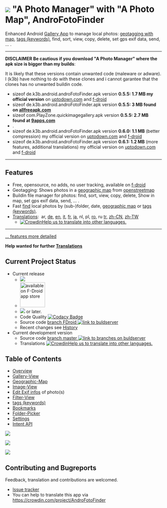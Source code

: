 # ![](https://raw.githubusercontent.com/k3b/APhotoManager/master/app/src/main/res/drawable-hdpi/foto_gallery.png) "A Photo Manager" with "A Photo Map", AndroFotoFinder

Enhanced Android [Gallery App](https://github.com/k3b/APhotoManager/wiki/Gallery-View) to manage local photos: [geotagging with map](https://github.com/k3b/APhotoManager/wiki/geographic-map), [tags (keywords)](https://github.com/k3b/APhotoManager/wiki/Tags),
find, sort, view, copy, delete, set gps exif data, send, ... .

---

**DISCLAIMER Be cautious if you download "A Photo Manager" where the apk size is bigger than my builds**:

It is likely that these versions contain unwanted code (maleware or adware).
I (k3b) have nothing to do with these clones and i cannot garantee that the clones has no unwanted buildin code.

* sizeof de.k3b.android.androFotoFinder.apk version **0.5.5: 1.7 MB my official version** on [uptodown.com](http://a-photo-manager.en.uptodown.com/android) and [f-droid](https://f-droid.org/wiki/page/de.k3b.android.androFotoFinder)
* sizeof de.k3b.android.androFotoFinder.apk version **0.5.5: 3 MB found on [allfreeapk.com](https://m.allfreeapk.com/a-photo-manager,12132282/)**
* sizeof com.PlayZone.quickimagegallery.apk version **0.5.5: 2.7 MB found at [9apps.com](9apps.com/android-apps/Photo-Manager/)**
* .
* sizeof de.k3b.android.androFotoFinder.apk version **0.6.0: 1.1 MB** (better compression)  my official version on [uptodown.com](http://a-photo-manager.en.uptodown.com/android) and [f-droid](https://f-droid.org/wiki/page/de.k3b.android.androFotoFinder)
* sizeof de.k3b.android.androFotoFinder.apk version **0.6.1: 1.2 MB** (more features, additional translations)  my official version on [uptodown.com](http://a-photo-manager.en.uptodown.com/android) and [f-droid](https://f-droid.org/wiki/page/de.k3b.android.androFotoFinder)

---

## Features

* Free, opensource, no adds, no user tracking, available on [f-droid](https://f-droid.org/)
* Geotagging: Shows photos in a [geographic map](https://github.com/k3b/APhotoManager/wiki/geographic-map) from [openstreetmap](http://www.openstreetmap.org)
* Buildin file manager for photos: find, sort, view, copy, delete, Show in map, set gps exif data, send, ... .
* Fast [find](https://github.com/k3b/APhotoManager/wiki/Filter-View) local photos by (sub-)folder, date, [geographic map](https://github.com/k3b/APhotoManager/wiki/geographic-map) or [tags (keywords)](https://github.com/k3b/APhotoManager/wiki/Tags).
* [Translations](https://crowdin.com/project/AndroFotoFinder): &nbsp;ar,&nbsp;<a href="https://github.com/k3b/APhotoManager/wiki/de-home">de</a>,&nbsp;<a href="https://github.com/k3b/APhotoManager/wiki/home"   >en</a>,&nbsp;<a href="https://github.com/k3b/APhotoManager/wiki/it-home">it</a>,&nbsp;<a href="https://github.com/k3b/APhotoManager/wiki/fr-home">fr</a>,&nbsp;<a href="https://github.com/k3b/APhotoManager/wiki/ja-home">ja</a>,&nbsp;nl,&nbsp;pl,&nbsp;<a href="https://github.com/k3b/APhotoManager/wiki/ro-home">ro</a>,&nbsp;ru&nbsp;<a href="https://github.com/k3b/APhotoManager/wiki/tr-home">tr</a>,&nbsp;<a href="https://github.com/k3b/APhotoManager/wiki/zh-CN-home">zh-CN</a>,&nbsp;<a href="https://github.com/k3b/APhotoManager/wiki/zh-TW-home">zh-TW</a>
	* [![Crowdin](https://d322cqt584bo4o.cloudfront.net/androFotoFinder/localized.svg)](https://crowdin.com/project/androFotoFinder)<a href="https://github.com/k3b/APhotoManager/issues/21">Help us to translate into other languages.</a>
	
---

[... features more detailed](https://github.com/k3b/APhotoManager/wiki/features)

**Help wanted for further [Translations](https://crowdin.com/project/AndroFotoFinder)**

## Current Project Status

* Current release
  * <img src="https://img.shields.io/github/release/k3b/APhotoManager.svg?maxAge=3600" />
  * [<img src="https://f-droid.org/badge/get-it-on.png" alt="available on F-Droid app store" height="80">](https://f-droid.org/app/de.k3b.android.androFotoFinder)
  * [<img src="https://img.shields.io/github/license/k3b/APhotoManager.svg"></img>](https://github.com/k3b/APhotoManager/blob/master/LICENSE) or later.
  * Code Quality [![Codacy Badge](https://api.codacy.com/project/badge/Grade/df65509fc428454791603de5f3bb7707)](https://www.codacy.com/app/klaus3b-github/APhotoManager?utm_source=github.com&amp;utm_medium=referral&amp;utm_content=k3b/APhotoManager&amp;utm_campaign=Badge_Grade)
  * Source code [branch FDroid <img src="https://travis-ci.org/k3b/APhotoManager.svg?branch=FDroid" alt="link to buldserver"  />](https://travis-ci.org/k3b/APhotoManager)
  * Recent changes see [History](https://github.com/k3b/APhotoManager/wiki/History)  
* Current development version
  * Source code [branch master <img src="https://travis-ci.org/k3b/APhotoManager.svg?branch=master" alt="link to branches on buldserver" />](https://travis-ci.org/k3b/APhotoManager/branches)
  * Translations [![Crowdin](https://d322cqt584bo4o.cloudfront.net/androFotoFinder/localized.svg)](https://crowdin.com/project/androFotoFinder)<a href="https://github.com/k3b/APhotoManager/issues/21">Help us to translate into other languages.</a>

## Table of Contents

* [Overview](https://github.com/k3b/APhotoManager/wiki/features)
* [Gallery-View](https://github.com/k3b/APhotoManager/wiki/Gallery-View)
* [Geographic-Map](https://github.com/k3b/APhotoManager/wiki/geographic-map)
* [Image-View](https://github.com/k3b/APhotoManager/wiki/Image-View)
* [Edit Exif infos](Exif-Edit) of photo(s)
* [Filter-View](https://github.com/k3b/APhotoManager/wiki/Filter-View)
* [tags (keywords)](https://github.com/k3b/APhotoManager/wiki/Tags)
* [Bookmarks](https://github.com/k3b/APhotoManager/wiki/Bookmarks)
* [Folder-Picker](https://github.com/k3b/APhotoManager/wiki/Folder-Picker)
* [Settings](https://github.com/k3b/APhotoManager/wiki/settings)
* [Intent API](https://github.com/k3b/APhotoManager/wiki/intentapi)


![](https://raw.githubusercontent.com/k3b/APhotoManager/master/wiki/png/SelectArea.png)

![](https://raw.githubusercontent.com/k3b/APhotoManager/master/wiki/png/Gallery.png)

![](https://raw.githubusercontent.com/k3b/APhotoManager/master/wiki/png/FolderPicker.png)


## Contributing and Bugreports

Feedback, translation and contributions are welcomed. 

* [Issue tracker](https://github.com/k3b/APhotoManager/issues)
* You can help to translate this app via https://crowdin.com/project/AndroFotoFinder
